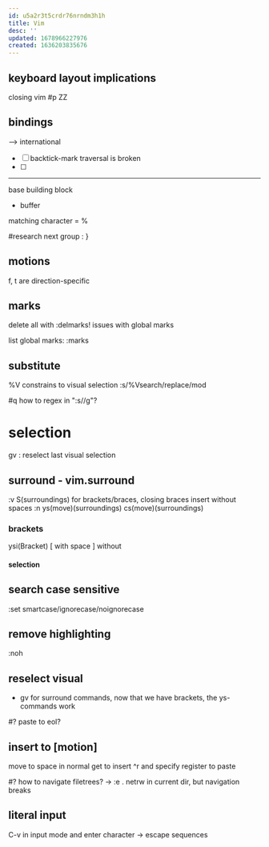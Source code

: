 ```yaml
---
id: u5a2r3t5crdr76nrndm3h1h
title: Vim
desc: ''
updated: 1678966227976
created: 1636203835676
---
```

## keyboard layout implications


closing vim #p ZZ
## bindings
 --> international
 - [ ] backtick-mark traversal is broken
 - [ ]
 ---

base building block
- buffer

matching character = %

#research
next group : }

## motions
f, t are direction-specific

## marks
delete all with :delmarks!
issues with global marks

list global marks:
:marks

## substitute
\%V constrains to visual selection
:s/\%Vsearch/replace/mod

#q how to regex in ":s//g"?

# selection
gv : reselect last visual selection

## surround - vim.surround
:v S(surroundings)
  for brackets/braces, closing braces insert without spaces
:n
  ys(move)(surroundings)
  cs(move)(surroundings)

### brackets
ysi(Bracket)
  [ with space
  ] without

#### selection

## search case sensitive
:set smartcase/ignorecase/noignorecase

## remove highlighting
:noh

## reselect visual
* gv
for surround commands, now that we have brackets, the ys-commands work

#? paste to eol?
## insert to [motion]
move to space in normal
get to insert
^r and specify register to paste

#? how to navigate filetrees?
-> :e . netrw in current dir, but navigation breaks

## literal input
C-v in input mode and enter character
-> escape sequences
